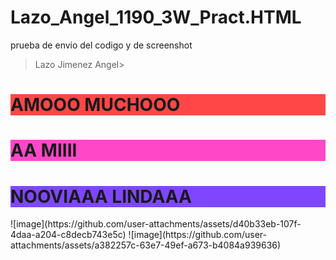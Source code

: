 # Lazo_Angel_1190_3W_Pract.HTML
prueba de envio del codigo y de screenshot
>Lazo Jimenez Angel>
<h1 style="background-color:rgb(255, 71, 71);">AMOOO MUCHOOO</h1>
<h1 style="background-color:hsl(318, 100%, 64%);">AA MIIII</h1>
<h1 style="background-color:hsl(258, 100%, 64%);">NOOVIAAA LINDAAA</h1>
![image](https://github.com/user-attachments/assets/d40b33eb-107f-4daa-a204-c8decb743e5c)
![image](https://github.com/user-attachments/assets/a382257c-63e7-49ef-a673-b4084a939636)

